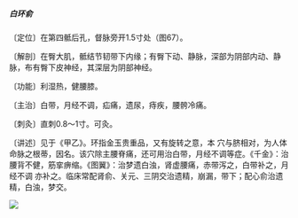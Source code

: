 ##### 白环俞

〔定位〕在第四骶后孔，督脉旁开1.5寸处（图67）。

〔解剖〕在臀大肌，骶结节韧带下内缘；有臀下动、静脉，深部为阴部内动、静脉，布有臀下皮神经，其深层为阴部神经。

〔功能〕利湿热，健腰膝。

〔主治〕白带，月经不调，疝痛，遗尿，痔疾，腰骻冷痛。

〔刺灸〕直刺0.8〜1寸。可灸。

〔讲述〕见于《甲乙》。环指金玉贵重品，又有旋转之意，本 穴与脐相对，为人体命脉之根蒂，因名。该穴除主腰脊痛，还可用治白带，月经不调等症。《千金》：治腰背不健，筋挛痹缩。《图翼》：治梦遗白浊，肾虚腰痛，赤带泻之，白带补之，月经不调 亦补之。临床常配肾俞、关元、三阴交治遗精，崩漏，带下；配心俞治遗精，白浊，梦交。

![](img/图67.jpg)
